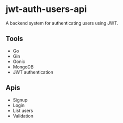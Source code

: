 # jwt-auth-users-api
A backend system for authenticating users using JWT.

## Tools
- Go
- Gin
- Gonic
- MongoDB
- JWT authentication

## Apis
- Signup
- Login
- List users
- Validation


